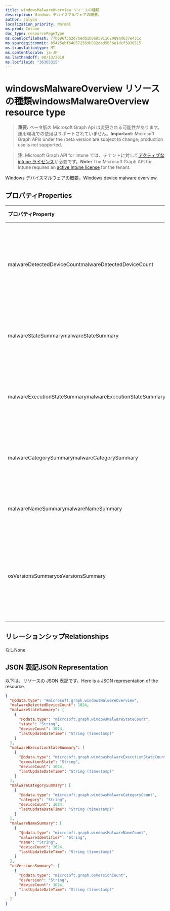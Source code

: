 ```yaml
---
title: windowsMalwareOverview リソースの種類
description: Windows デバイスマルウェアの概要。
author: rolyon
localization_priority: Normal
ms.prod: Intune
doc_type: resourcePageType
ms.openlocfilehash: 77b696f3b2d7bedb1b568591162089ad637e431c
ms.sourcegitcommit: b5425ebf648572569b032ded5b56e1dcf3830515
ms.translationtype: MT
ms.contentlocale: ja-JP
ms.lasthandoff: 08/13/2019
ms.locfileid: "36365315"
---
```

# <a name="windowsmalwareoverview-resource-type"></a><span data-ttu-id="fa8c8-103">windowsMalwareOverview リソースの種類</span><span class="sxs-lookup"><span data-stu-id="fa8c8-103">windowsMalwareOverview resource type</span></span>

> <span data-ttu-id="fa8c8-104">**重要:** ベータ版の Microsoft Graph Api は変更される可能性があります。運用環境での使用はサポートされていません。</span><span class="sxs-lookup"><span data-stu-id="fa8c8-104">**Important:** Microsoft Graph APIs under the /beta version are subject to change; production use is not supported.</span></span>

> <span data-ttu-id="fa8c8-105">**注:** Microsoft Graph API for Intune では、テナントに対して[アクティブな intune ライセンス](https://go.microsoft.com/fwlink/?linkid=839381)が必要です。</span><span class="sxs-lookup"><span data-stu-id="fa8c8-105">**Note:** The Microsoft Graph API for Intune requires an [active Intune license](https://go.microsoft.com/fwlink/?linkid=839381) for the tenant.</span></span>

<span data-ttu-id="fa8c8-106">Windows デバイスマルウェアの概要。</span><span class="sxs-lookup"><span data-stu-id="fa8c8-106">Windows device malware overview.</span></span>

## <a name="properties"></a><span data-ttu-id="fa8c8-107">プロパティ</span><span class="sxs-lookup"><span data-stu-id="fa8c8-107">Properties</span></span>
|<span data-ttu-id="fa8c8-108">プロパティ</span><span class="sxs-lookup"><span data-stu-id="fa8c8-108">Property</span></span>|<span data-ttu-id="fa8c8-109">型</span><span class="sxs-lookup"><span data-stu-id="fa8c8-109">Type</span></span>|<span data-ttu-id="fa8c8-110">説明</span><span class="sxs-lookup"><span data-stu-id="fa8c8-110">Description</span></span>|
|:---|:---|:---|
|<span data-ttu-id="fa8c8-111">malwareDetectedDeviceCount</span><span class="sxs-lookup"><span data-stu-id="fa8c8-111">malwareDetectedDeviceCount</span></span>|<span data-ttu-id="fa8c8-112">Int32</span><span class="sxs-lookup"><span data-stu-id="fa8c8-112">Int32</span></span>|<span data-ttu-id="fa8c8-113">過去30日間に検出されたマルウェアを含むデバイスの数</span><span class="sxs-lookup"><span data-stu-id="fa8c8-113">Count of devices with malware detected in the last 30 days</span></span>|
|<span data-ttu-id="fa8c8-114">malwareStateSummary</span><span class="sxs-lookup"><span data-stu-id="fa8c8-114">malwareStateSummary</span></span>|<span data-ttu-id="fa8c8-115">[windowsMalwareStateCount](../resources/intune-devices-windowsmalwarestatecount.md)コレクション</span><span class="sxs-lookup"><span data-stu-id="fa8c8-115">[windowsMalwareStateCount](../resources/intune-devices-windowsmalwarestatecount.md) collection</span></span>|<span data-ttu-id="fa8c8-116">マルウェアの状態ごとのデバイスの数</span><span class="sxs-lookup"><span data-stu-id="fa8c8-116">Count of devices per malware state</span></span>|
|<span data-ttu-id="fa8c8-117">malwareExecutionStateSummary</span><span class="sxs-lookup"><span data-stu-id="fa8c8-117">malwareExecutionStateSummary</span></span>|<span data-ttu-id="fa8c8-118">[windowsMalwareExecutionStateCount](../resources/intune-devices-windowsmalwareexecutionstatecount.md)コレクション</span><span class="sxs-lookup"><span data-stu-id="fa8c8-118">[windowsMalwareExecutionStateCount](../resources/intune-devices-windowsmalwareexecutionstatecount.md) collection</span></span>|<span data-ttu-id="fa8c8-119">マルウェア実行状態ごとのデバイスの数</span><span class="sxs-lookup"><span data-stu-id="fa8c8-119">Count of devices per malware execution state</span></span>|
|<span data-ttu-id="fa8c8-120">malwareCategorySummary</span><span class="sxs-lookup"><span data-stu-id="fa8c8-120">malwareCategorySummary</span></span>|<span data-ttu-id="fa8c8-121">[windowsMalwareCategoryCount](../resources/intune-devices-windowsmalwarecategorycount.md)コレクション</span><span class="sxs-lookup"><span data-stu-id="fa8c8-121">[windowsMalwareCategoryCount](../resources/intune-devices-windowsmalwarecategorycount.md) collection</span></span>|<span data-ttu-id="fa8c8-122">マルウェアカテゴリごとのデバイスの数</span><span class="sxs-lookup"><span data-stu-id="fa8c8-122">Count of devices per malware category</span></span>|
|<span data-ttu-id="fa8c8-123">malwareNameSummary</span><span class="sxs-lookup"><span data-stu-id="fa8c8-123">malwareNameSummary</span></span>|<span data-ttu-id="fa8c8-124">[windowsMalwareNameCount](../resources/intune-devices-windowsmalwarenamecount.md)コレクション</span><span class="sxs-lookup"><span data-stu-id="fa8c8-124">[windowsMalwareNameCount](../resources/intune-devices-windowsmalwarenamecount.md) collection</span></span>|<span data-ttu-id="fa8c8-125">マルウェアあたりのデバイスの数</span><span class="sxs-lookup"><span data-stu-id="fa8c8-125">Count of devices per malware</span></span>|
|<span data-ttu-id="fa8c8-126">osVersionsSummary</span><span class="sxs-lookup"><span data-stu-id="fa8c8-126">osVersionsSummary</span></span>|<span data-ttu-id="fa8c8-127">[Osversioncount](../resources/intune-devices-osversioncount.md)コレクション</span><span class="sxs-lookup"><span data-stu-id="fa8c8-127">[osVersionCount](../resources/intune-devices-osversioncount.md) collection</span></span>|<span data-ttu-id="fa8c8-128">Windows OS バージョンごとのマルウェアがあるデバイスの数</span><span class="sxs-lookup"><span data-stu-id="fa8c8-128">Count of devices with malware per windows OS version</span></span>|

## <a name="relationships"></a><span data-ttu-id="fa8c8-129">リレーションシップ</span><span class="sxs-lookup"><span data-stu-id="fa8c8-129">Relationships</span></span>
<span data-ttu-id="fa8c8-130">なし</span><span class="sxs-lookup"><span data-stu-id="fa8c8-130">None</span></span>

## <a name="json-representation"></a><span data-ttu-id="fa8c8-131">JSON 表記</span><span class="sxs-lookup"><span data-stu-id="fa8c8-131">JSON Representation</span></span>
<span data-ttu-id="fa8c8-132">以下は、リソースの JSON 表記です。</span><span class="sxs-lookup"><span data-stu-id="fa8c8-132">Here is a JSON representation of the resource.</span></span>
<!-- {
  "blockType": "resource",
  "@odata.type": "microsoft.graph.windowsMalwareOverview"
}
-->
``` json
{
  "@odata.type": "#microsoft.graph.windowsMalwareOverview",
  "malwareDetectedDeviceCount": 1024,
  "malwareStateSummary": [
    {
      "@odata.type": "microsoft.graph.windowsMalwareStateCount",
      "state": "String",
      "deviceCount": 1024,
      "lastUpdateDateTime": "String (timestamp)"
    }
  ],
  "malwareExecutionStateSummary": [
    {
      "@odata.type": "microsoft.graph.windowsMalwareExecutionStateCount",
      "executionState": "String",
      "deviceCount": 1024,
      "lastUpdateDateTime": "String (timestamp)"
    }
  ],
  "malwareCategorySummary": [
    {
      "@odata.type": "microsoft.graph.windowsMalwareCategoryCount",
      "category": "String",
      "deviceCount": 1024,
      "lastUpdateDateTime": "String (timestamp)"
    }
  ],
  "malwareNameSummary": [
    {
      "@odata.type": "microsoft.graph.windowsMalwareNameCount",
      "malwareIdentifier": "String",
      "name": "String",
      "deviceCount": 1024,
      "lastUpdateDateTime": "String (timestamp)"
    }
  ],
  "osVersionsSummary": [
    {
      "@odata.type": "microsoft.graph.osVersionCount",
      "osVersion": "String",
      "deviceCount": 1024,
      "lastUpdateDateTime": "String (timestamp)"
    }
  ]
}
```



